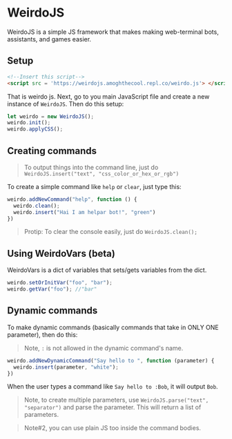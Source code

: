 # WeirdoJS
WeirdoJS is a simple JS framework that makes making web-terminal bots, assistants, and games easier. 
## Setup
```html
<!--Insert this script-->
<script src = 'https://weirdojs.amoghthecool.repl.co/weirdo.js'> </script>
```
That is weirdo js. Next, go to you main JavaScript file and create a new instance of `WeirdoJS`. Then do this setup:
```js
let weirdo = new WeirdoJS();
weirdo.init();
weirdo.applyCSS();
```
## Creating commands
> To output things into the command line, just do `WeirdoJS.insert("text", "css_color_or_hex_or_rgb")`

To create a simple command like `help` or `clear`, just type this:
```js
weirdo.addNewCommand("help", function () {
  weirdo.clean();
  weirdo.insert("Hai I am helpar bot!", "green")
})
```

> Protip: To clear the console easily, just do `WeirdoJS.clean();`

## Using WeirdoVars (beta) 
WeirdoVars is a dict of variables that sets/gets variables from the dict.
```js
weirdo.setOrInitVar("foo", "bar");
weirdo.getVar("foo"); //"bar"
```

## Dynamic commands
To make dynamic commands (basically commands that take in ONLY ONE parameter), then do this:
>Note, `:` is not allowed in the dynamic command's name.

```js
weirdo.addNewDynamicCommand("Say hello to ", function (parameter) {
  weirdo.insert(parameter, "white");
})
```
When the user types a command like `Say hello to :Bob`, it will output `Bob`.

>Note, to create multiple parameters, use `WeirdoJS.parse("text", "separator")` and parse the parameter. This will return a list of parameters.

> Note#2, you can use plain JS too inside the command bodies.
